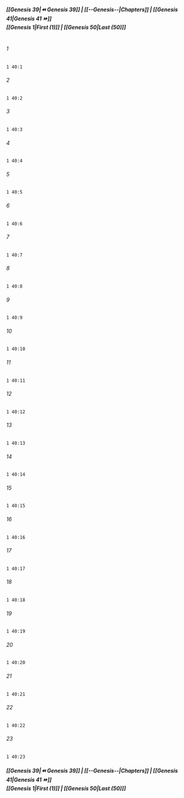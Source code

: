 
##### **[[Genesis 39|⏪ Genesis 39]] | [[--Genesis--|Chapters]] | [[Genesis 41|Genesis 41 ⏩]]**<br>**[[Genesis 1|First (1)]] | [[Genesis 50|Last (50)]]**<br><br>

###### 1
``` verse
1 40:1
```
###### 2
``` verse
1 40:2
```
###### 3
``` verse
1 40:3
```
###### 4
``` verse
1 40:4
```
###### 5
``` verse
1 40:5
```
###### 6
``` verse
1 40:6
```
###### 7
``` verse
1 40:7
```
###### 8
``` verse
1 40:8
```
###### 9
``` verse
1 40:9
```
###### 10
``` verse
1 40:10
```
###### 11
``` verse
1 40:11
```
###### 12
``` verse
1 40:12
```
###### 13
``` verse
1 40:13
```
###### 14
``` verse
1 40:14
```
###### 15
``` verse
1 40:15
```
###### 16
``` verse
1 40:16
```
###### 17
``` verse
1 40:17
```
###### 18
``` verse
1 40:18
```
###### 19
``` verse
1 40:19
```
###### 20
``` verse
1 40:20
```
###### 21
``` verse
1 40:21
```
###### 22
``` verse
1 40:22
```
###### 23
``` verse
1 40:23
```

##### **[[Genesis 39|⏪ Genesis 39]] | [[--Genesis--|Chapters]] | [[Genesis 41|Genesis 41 ⏩]]**<br>**[[Genesis 1|First (1)]] | [[Genesis 50|Last (50)]]**
